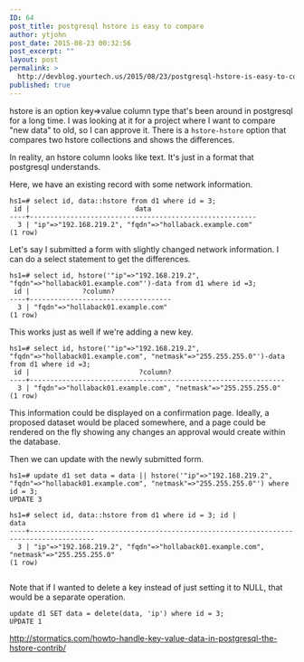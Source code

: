 ```yaml
---
ID: 64
post_title: postgresql hstore is easy to compare
author: ytjohn
post_date: 2015-08-23 00:32:56
post_excerpt: ""
layout: post
permalink: >
  http://devblog.yourtech.us/2015/08/23/postgresql-hstore-is-easy-to-compare-2/
published: true
---
```

hstore is an option key=&gt;value column type that's been around in postgresql for a long time. I was looking at it for a project where I want to compare "new data" to old, so I can approve it. There is a <code>hstore-hstore</code> option that compares two hstore collections and shows the differences.

In reality, an hstore column looks like text. It's just in a format that postgresql understands.

Here, we have an existing record with some network information.

<pre><code>hs1=# select id, data::hstore from d1 where id = 3;
 id |                          data                          
----+--------------------------------------------------------
  3 | "ip"=&gt;"192.168.219.2", "fqdn"=&gt;"hollaback.example.com"
(1 row)
</code></pre>

Let's say I submitted a form with slightly changed network information. I can do a select statement to get the differences.

<pre><code>hs1=# select id, hstore('"ip"=&gt;"192.168.219.2", "fqdn"=&gt;"hollaback01.example.com"')-data from d1 where id =3;
 id |             ?column?              
----+-----------------------------------
  3 | "fqdn"=&gt;"hollaback01.example.com"
(1 row)
</code></pre>

This works just as well if we're adding a new key.

<pre><code>hs1=# select id, hstore('"ip"=&gt;"192.168.219.2", "fqdn"=&gt;"hollaback01.example.com", "netmask"=&gt;"255.255.255.0"')-data from d1 where id =3;
 id |                           ?column?                            
----+---------------------------------------------------------------
  3 | "fqdn"=&gt;"hollaback01.example.com", "netmask"=&gt;"255.255.255.0"
(1 row)
</code></pre>

This information could be displayed on a confirmation page. Ideally, a proposed dataset would be placed somewhere, and a page could be rendered on the fly showing any changes an approval would create within the database.

Then we can update with the newly submitted form.

<pre><code>hs1=# update d1 set data = data || hstore('"ip"=&gt;"192.168.219.2", "fqdn"=&gt;"hollaback01.example.com", "netmask"=&gt;"255.255.255.0"') where id = 3;
UPDATE 3

hs1=# select id, data::hstore from d1 where id = 3; id |                                         data                                         
----+--------------------------------------------------------------------------------------
  3 | "ip"=&gt;"192.168.219.2", "fqdn"=&gt;"hollaback01.example.com", "netmask"=&gt;"255.255.255.0"
(1 row)

</code></pre>

Note that if I wanted to delete a key instead of just setting it to NULL, that would be a separate operation.

<pre><code>update d1 SET data = delete(data, 'ip') where id = 3;
UPDATE 1
</code></pre>

http://stormatics.com/howto-handle-key-value-data-in-postgresql-the-hstore-contrib/